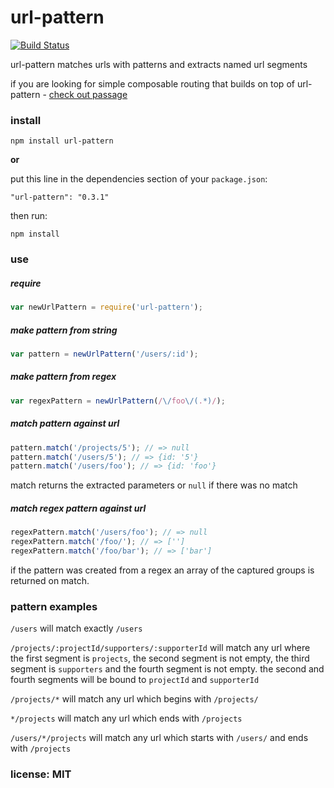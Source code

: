# url-pattern

[![Build Status](https://travis-ci.org/snd/url-pattern.png)](https://travis-ci.org/snd/url-pattern)

url-pattern matches urls with patterns and extracts named url segments

if you are looking for simple composable routing that builds on top of url-pattern - [check out passage](https://github.com/snd/passage)

### install

```
npm install url-pattern
```

**or**

put this line in the dependencies section of your `package.json`:

```
"url-pattern": "0.3.1"
```

then run:

```
npm install
```

### use

##### require

```javascript
var newUrlPattern = require('url-pattern');
```

##### make pattern from string

```javascript
var pattern = newUrlPattern('/users/:id');
```

##### make pattern from regex

```javascript
var regexPattern = newUrlPattern(/\/foo\/(.*)/);
```

##### match pattern against url

```javascript
pattern.match('/projects/5'); // => null
pattern.match('/users/5'); // => {id: '5'}
pattern.match('/users/foo'); // => {id: 'foo'}
```

match returns the extracted parameters or `null` if there was no match

##### match regex pattern against url

```javascript
regexPattern.match('/users/foo'); // => null
regexPattern.match('/foo/'); // => ['']
regexPattern.match('/foo/bar'); // => ['bar']
```

if the pattern was created from a regex an array of the captured groups is returned on match.

### pattern examples

`/users` will match exactly `/users`

`/projects/:projectId/supporters/:supporterId` will match any url where the first
segment is `projects`, the second segment is not empty, the third segment is
`supporters` and the fourth segment is not empty. the second and fourth segments will be bound
to `projectId` and `supporterId`

`/projects/*` will match any url which begins with `/projects/`

`*/projects` will match any url which ends with `/projects`

`/users/*/projects` will match any url which starts with `/users/` and ends with `/projects`

### license: MIT
